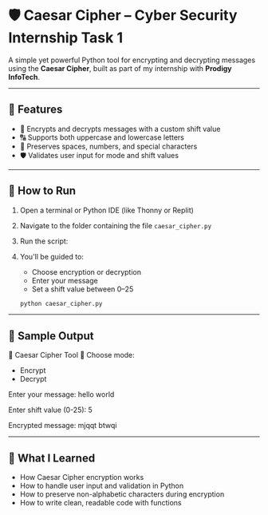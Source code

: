 # 🛡️ Caesar Cipher – Cyber Security Internship Task 1

A simple yet powerful Python tool for encrypting and decrypting messages using the **Caesar Cipher**, built as part of my internship with **Prodigy InfoTech**.

---

## 🔧 Features

- 🔐 Encrypts and decrypts messages with a custom shift value
- 🔠 Supports both uppercase and lowercase letters
- 🧹 Preserves spaces, numbers, and special characters
- 🛡️ Validates user input for mode and shift values

---

## 🚀 How to Run

1. Open a terminal or Python IDE (like Thonny or Replit)
2. Navigate to the folder containing the file `caesar_cipher.py`
3. Run the script:
4. You'll be guided to:
   - Choose encryption or decryption
   - Enter your message
   - Set a shift value between 0–25

   ```bash
   python caesar_cipher.py
   
---

## 🧪 Sample Output

🔐 Caesar Cipher Tool 🔐
Choose mode:
- Encrypt
- Decrypt

Enter your message:
hello world

Enter shift value (0-25):
5

Encrypted message: mjqqt btwqi

---

## 🧠 What I Learned

- How Caesar Cipher encryption works  
- How to handle user input and validation in Python  
- How to preserve non-alphabetic characters during encryption  
- How to write clean, readable code with functions
